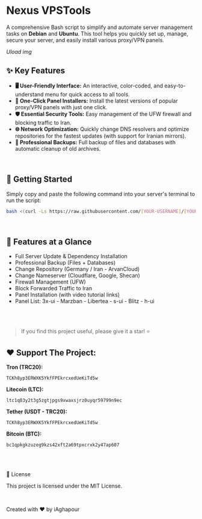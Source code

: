 # Nexus VPSTools

A comprehensive Bash script to simplify and automate server management tasks on **Debian** and **Ubuntu**. This tool helps you quickly set up, manage, secure your server, and easily install various proxy/VPN panels.

*Uload img*

## ✨ Key Features
- **🖥️ User-Friendly Interface:** An interactive, color-coded, and easy-to-understand menu for quick access to all tools.
- **🚀 One-Click Panel Installers:** Install the latest versions of popular proxy/VPN panels with just one click.
- **🛡️ Essential Security Tools:** Easy management of the UFW firewall and blocking traffic to Iran.
- **🌐 Network Optimization:** Quickly change DNS resolvers and optimize repositories for the fastest updates (with support for Iranian mirrors).
- **💾 Professional Backups:** Full backup of files and databases with automatic cleanup of old archives.

<br>

## 🚀 Getting Started
Simply copy and paste the following command into your server's terminal to run the script:

```bash
bash <(curl -Ls https://raw.githubusercontent.com/[YOUR-USERNAME]/[YOUR-REPO-NAME]/main/nexus.sh)
```

<br>

## 📂 Features at a Glance
- Full Server Update & Dependency Installation
- Professional Backup (Files + Databases)
- Change Repository (Germany / Iran - ArvanCloud)
- Change Nameserver (Cloudflare, Google, Shecan)
- Firewall Management (UFW)
- Block Forwarded Traffic to Iran
- Panel Installation (with video tutorial links)
- Panel List: 3x-ui - Marzban - Libertea - s-ui - Blitz - h-ui

<br>
<br>

> If you find this project useful, please give it a star! ⭐

## ❤️ Support The Project:


**Tron (TRC20):**

```
TCKh8yp3ERWXK5YkfFPEkrcxedUeKiTd5w
```

**Litecoin (LTC):**

```
ltc1q03y2t3g5zgtjpgs9xwaxsjrz0uyqr59799n9ec
```

**Tether (USDT - TRC20):**

```
TCKh8yp3ERWXK5YkfFPEkrcxedUeKiTd5w
```

**Bitcoin (BTC):**

```
bc1qpkgkzuzeg9kzs42xft2a69tpxcrxk2y47ap607
```

<br>
<br>

📜 License

This project is licensed under the MIT License.

<br>

Created with ❤️ by iAghapour
